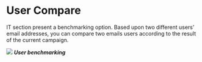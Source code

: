# User Compare

IT section present a benchmarking option. Based upon two different users’  email addresses, you can compare two emails users according to the result of the current campaign.

![](https://www.keepnetlabs.com/wp-content/uploads/Ekran-G%C3%B6r%C3%BCnt%C3%BCs%C3%BC-2018-07-30-14-25-05-1024x464.png)
***User benchmarking***